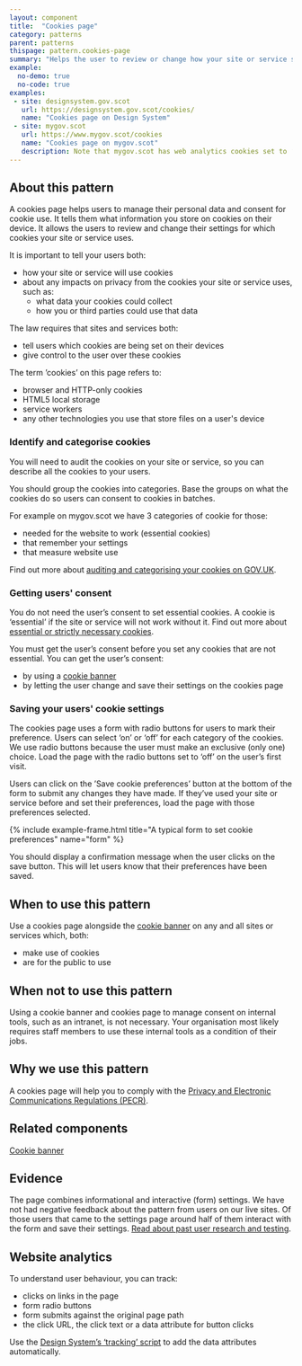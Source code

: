 ```yaml
---
layout: component
title:  "Cookies page"
category: patterns
parent: patterns
thispage: pattern.cookies-page
summary: "Helps the user to review or change how your site or service stores data on their device. By law your users must be able to give or refuse consent to cookie use."
example:
  no-demo: true
  no-code: true
examples:
 - site: designsystem.gov.scot
   url: https://designsystem.gov.scot/cookies/
   name: "Cookies page on Design System"
 - site: mygov.scot
   url: https://www.mygov.scot/cookies
   name: "Cookies page on mygov.scot"
   description: Note that mygov.scot has web analytics cookies set to ‘on’. Our analytics cookies anonymise all data, so we made an exception not to default to ‘off’. 
---
```


## About this pattern

A cookies page helps users to manage their personal data and consent for cookie use. It tells them what information you store on cookies on their device. It allows the users to review and change their settings for which cookies your site or service uses.

It is important to tell your users both:

- how your site or service will use cookies 
- about any impacts on privacy from the cookies your site or service uses, such as: 
  - what data your cookies could collect 
  - how you or third parties could use that data

The law requires that sites and services both:

- tell users which cookies are being set on their devices
- give control to the user over these cookies

<div class="ds_callout">
    <div class="ds_callout__content">
        <p>The term ’cookies’ on this page refers to:</p>
        <ul>
            <li>browser and HTTP-only cookies</li>
            <li>HTML5 local storage</li>
            <li>service workers</li>
            <li>any other technologies you use that store files on a user's device</li>
        </ul>
    </div>
</div>

### Identify and categorise cookies

You will need to audit the cookies on your site or service, so you can describe all the cookies to your users. 

You should group the cookies into categories. Base the groups on what the cookies do so users can consent to cookies in batches. 

For example on mygov.scot we have 3 categories of cookie for those:

- needed for the website to work (essential cookies)
- that remember your settings
- that measure website use

Find out more about [auditing and categorising your cookies on GOV.UK](https://design-system.service.gov.uk/patterns/cookies-page/#auditing-and-categorising-your-cookies).

### Getting users' consent 

You do not need the user’s consent to set essential cookies. A cookie is ‘essential’ if the site or service will not work without it. Find out more about [essential or strictly necessary cookies](https://ico.org.uk/for-organisations/guide-to-pecr/guidance-on-the-use-of-cookies-and-similar-technologies/what-are-the-rules-on-cookies-and-similar-technologies/#rules9).

You must get the user’s consent before you set any cookies that are not essential. You can get the user’s consent:

- by using a [cookie banner](/components/cookie-banner/)
- by letting the user change and save their settings on the cookies page

### Saving your users' cookie settings

The cookies page uses a form with radio buttons for users to mark their preference. Users can select ‘on’ or ‘off’ for each category of the cookies. We use radio buttons because the user must make an exclusive (only one) choice. Load the page with the radio buttons set to ‘off’ on the user’s first visit. 

Users can click on the ’Save cookie preferences’ button at the bottom of the form to submit any changes they have made. If they’ve used your site or service before and set their preferences, load the page with those preferences selected.

{% include example-frame.html title="A typical form to set cookie preferences" name="form" %}

You should display a confirmation message when the user clicks on the save button. This will let users know that their preferences have been saved.

## When to use this pattern

Use a cookies page alongside the [cookie banner](/components/cookie-banner/) on any and all sites or services which, both:

- make use of cookies
- are for the public to use

## When not to use this pattern

Using a cookie banner and cookies page to manage consent on internal tools, such as an intranet, is not necessary. Your organisation most likely requires staff members to use these internal tools as a condition of their jobs.

## Why we use this pattern

A cookies page will help you to comply with the [Privacy and Electronic Communications Regulations (PECR)](https://ico.org.uk/for-organisations/guide-to-pecr/what-are-pecr/). 

## Related components

[Cookie banner](/components/cookie-banner/) 

## Evidence

The page combines informational and interactive (form) settings. We have not had negative feedback about the pattern from users on our live sites. Of those users that came to the settings page around half of them interact with the form and save their settings. [Read about past user research and testing](/components/cookie-banner/#evidence). 

## Website analytics

To understand user behaviour, you can track:

- clicks on links in the page 
- form radio buttons 
- form submits against the original page path 
- the click URL, the click text or a data attribute for button clicks 

Use the [Design System’s ‘tracking’ script](/get-started/tracking/) to add the data attributes automatically.  
